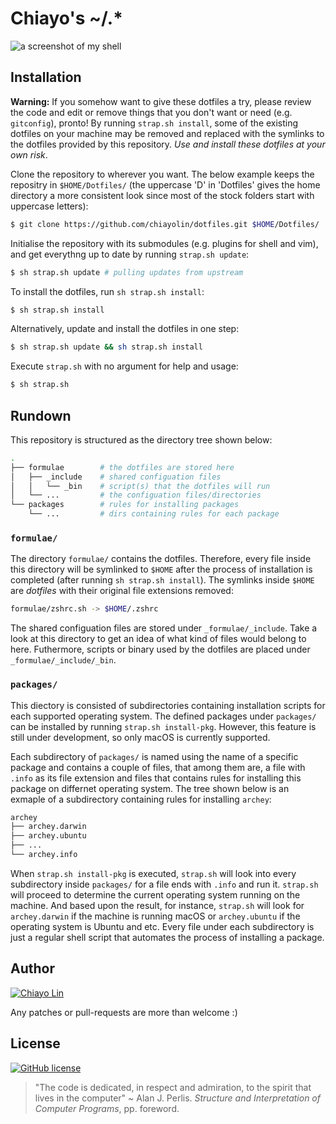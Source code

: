 # Chiayo's ~/.\*

![a screenshot of my shell](http://i.imgur.com/RsWMhK0.png?1)

## Installation

**Warning:** If you somehow want to give these dotfiles a try, please review
the code and edit or remove things that you don't want or need (e.g. `gitconfig`),
pronto! By running `strap.sh install`, some of the existing dotfiles on your 
machine may be removed and replaced with the symlinks to the dotfiles provided by 
this repository. _Use and install these dotfiles at your own risk_.

Clone the repository to wherever you want. The below example keeps the repositry
in `$HOME/Dotfiles/` (the uppercase 'D' in 'Dotfiles' gives the home directory
a more consistent look since most of the stock folders start with uppercase
letters):

```sh
$ git clone https://github.com/chiayolin/dotfiles.git $HOME/Dotfiles/
```

Initialise the repository with its submodules (e.g. plugins for
shell and vim), and get everythng up to date by running 
`strap.sh update`:

```sh
$ sh strap.sh update # pulling updates from upstream
```

To install the dotfiles, run `sh strap.sh install`:

```sh
$ sh strap.sh install
```

Alternatively, update and install the dotfiles in one step:

```sh
$ sh strap.sh update && sh strap.sh install
```

Execute `strap.sh` with no argument for help and usage:

```sh
$ sh strap.sh
```

## Rundown

This repository is structured as the directory tree shown below:

```sh
.
├── formulae        # the dotfiles are stored here
│   ├── _include    # shared configuation files
│   │   └── _bin    # script(s) that the dotfiles will run
│   └── ...         # the configuation files/directories
└── packages        # rules for installing packages
    └── ...         # dirs containing rules for each package
```

### `formulae/`
The directory `formulae/` contains the dotfiles. Therefore, every file inside 
this directory will be symlinked to `$HOME` after the process of installation 
is completed (after running `sh strap.sh install`). The symlinks inside 
`$HOME` are _dotfiles_ with their original file extensions removed:

```sh
formulae/zshrc.sh -> $HOME/.zshrc
```

The shared configuation files are stored under `_formulae/_include`. Take a 
look at this directory to get an idea of what kind of files would belong to
here. Futhermore, scripts or binary used by the dotfiles are placed under
`_formulae/_include/_bin`. 

### `packages/`

This diectory is consisted of subdirectories containing installation scripts
for each supported operating system. The defined packages under `packages/`
can be installed by running `strap.sh install-pkg`. However, this feature is 
still under development, so only macOS is currently supported.

Each subdirectory of `packages/` is named using the name of a specific package and 
contains a couple of files, that among them are, a file with `.info` as its file
extension and files that contains rules for installing this package on differnet 
operating system. The tree shown below is an exmaple of a subdirectory containing
rules for installing `archey`:

```sh
archey
├── archey.darwin
├── archey.ubuntu
├── ...
└── archey.info
```

When `strap.sh install-pkg` is executed, `strap.sh` will look into every
subdirectory inside `packages/` for a file ends with `.info` and run it.
`strap.sh` will proceed to determine the current operating system running on 
the machine. And based upon the result, for instance, `strap.sh` will look for 
`archey.darwin` if the machine is running macOS or `archey.ubuntu` if the
operating system is Ubuntu and etc. Every file under each subdirectory is just
a regular shell script that automates the process of installing a package.

## Author

[![Chiayo Lin](https://img.shields.io/badge/author-Chiayo%20Lin-green.svg)](mailto:chiayo.lin@gmail.com)

Any patches or pull-requests are more than welcome :)

## License
[![GitHub license](https://img.shields.io/github/license/mashape/apistatus.svg)](https://raw.githubusercontent.com/chiayolin/dotfiles/master/LICENSE.txt)
> "The code is dedicated, in respect and admiration, to the spirit that lives in
   the computer" ~ Alan J. Perlis. _Structure and Interpretation of 
  Computer Programs_, pp. foreword.
